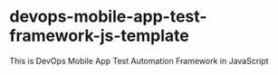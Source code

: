 # devops-mobile-app-test-framework-js-template
This is DevOps Mobile App Test Automation Framework in JavaScript
